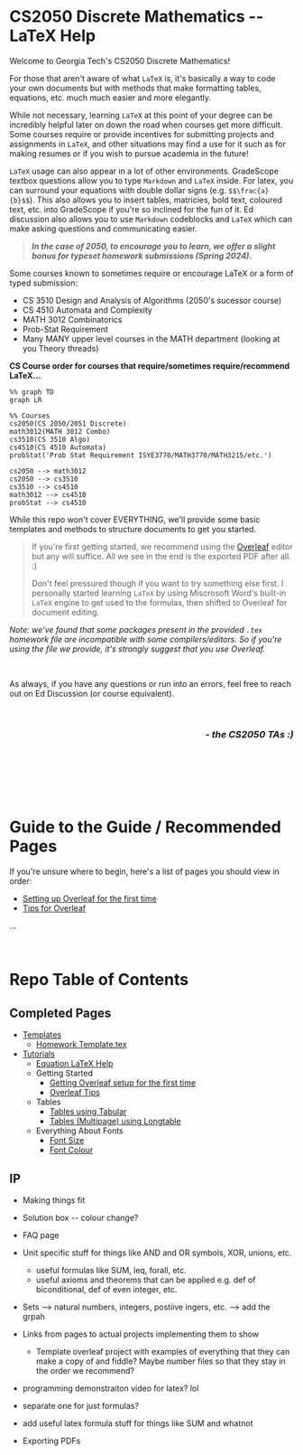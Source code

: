 # CS2050 Discrete Mathematics -- LaTeX Help

Welcome to Georgia Tech's CS2050 Discrete Mathematics! 

For those that aren't aware of what `LaTeX` is, it's basically a way to code your own documents but with methods that make formatting tables, equations, etc. much much easier and more elegantly. 

While not necessary, learning `LaTeX` at this point of your degree can be incredibly helpful later on down the road when courses get more difficult. Some courses require or provide incentives for submitting projects and assignments in `LaTeX`, and other situations may find a use for it such as for making resumes or if you wish to pursue academia in the future! 

`LaTeX` usage can also appear in a lot of other environments. GradeScope textbox questions allow you to type `Markdown` and `LaTeX` inside. For latex, you can surround your equations with double dollar signs (e.g. `$$\frac{a}{b}$$`). This also allows you to insert tables, matricies, bold text, coloured text, etc. into GradeScope if you're so inclined for the fun of it. Ed discussion also allows you to use `Markdown` codeblocks and `LaTeX` which can make asking questions and communicating easier.
<!-- Insert a new page for benefits and other applications? -->

> **_In the case of 2050, to encourage you to learn, we offer a slight bonus for typeset homework submissions (Spring 2024)._**


Some courses known to sometimes require or encourage LaTeX or a form of typed submission:
- CS 3510 Design and Analysis of Algorithms (2050's sucessor course)
- CS 4510 Automata and Complexity
- MATH 3012 Combinatorics
- Prob-Stat Requirement
- Many MANY upper level courses in the MATH department (looking at you Theory threads)

**CS Course order for courses that require/sometimes require/recommend LaTeX...**

```mermaid
%% graph TD
graph LR

%% Courses
cs2050(CS 2050/2051 Discrete)
math3012(MATH 3012 Combo)
cs3510(CS 3510 Algo)
cs4510(CS 4510 Automata)
probStat('Prob Stat Requirement ISYE3770/MATH3770/MATH3215/etc.')

cs2050 --> math3012
cs2050 --> cs3510
cs3510 --> cs4510
math3012 --> cs4510
probStat --> cs4510
```



While this repo won't cover EVERYTHING, we'll provide some basic templates and methods to structure documents to get you started.

> If you're first getting started, we recommend using the [Overleaf](https://www.overleaf.com/) editor but any will suffice. All we see in the end is the exported PDF after all. :\)
>
> Don't feel pressured though if you want to try something else first. I personally started learning `LaTeX` by using Miscrosoft Word's built-in `LaTeX` engine to get used to the formulas, then shifted to Overleaf for document editing.

_Note: we've found that some packages present in the provided `.tex` homework file are incompatible with some compilers/editors. So if you're using the file we provide, it's strongly suggest that you use Overleaf._

<br/>

As always, if you have any questions or run into an errors, feel free to reach out on Ed Discussion (or course equivalent).


<br/>
<h3><i>
<p align="right" width="100%"> - the CS2050 TAs :) </p>
</i></h3>
<br/>

<br/><br/><br/>

# Guide to the Guide / Recommended Pages
If you're unsure where to begin, here's a list of pages you should view in order:
- [Setting up Overleaf for the first time](tutorials/setting%20up%20overleaf.md)
- [Tips for Overleaf](tutorials/overleaf%20tips.md)

...



<br/>

# Repo Table of Contents
## Completed Pages
- [Templates](templates)
	- [Homework Template.tex](templates/homework_template.tex)
- [Tutorials](tutorials)
	- [Equation LaTeX Help](tutorials/useful%20latex.md)
	- Getting Started
		- [Getting Overleaf setup for the first time](tutorials/setting%20up%20overleaf.md)
		- [Overleaf Tips](tutorials/overleaf%20tips.md)
	- Tables
		- [Tables using Tabular](tutorials/tables.md)
		- [Tables \(Multipage\) using Longtable](tutorials/multi-page%20tables.md)
	- Everything About Fonts
		- [Font Size](tutorials/font%20size.md)
		- [Font Colour](tutorials/font%20colour.md)

## IP
- Making things fit
- Solution box -- colour change?
- FAQ page
- Unit specific stuff for things like AND and OR symbols, XOR, unions, etc.
	- useful formulas like SUM, leq, forall, etc.
	- useful axioms and theorems that can be applied e.g. def of biconditional, def of even integer, etc.
- Sets --> natural numbers, integers, postiive ingers, etc. --> add the grpah
- Links from pages to actual projects implementing them to show
	- Template overleaf project with examples of everything that they can make a copy of and fiddle? Maybe number files so that they stay in the order we recommend?

- programming demonstraiton video for latex? lol
- separate one for just formulas?

- add useful latex formula stuff for things like SUM and whatnot
- Exporting PDFs



<!-- Add parent files to link font size, colour, etc. together to explain different options e.g. if table is too big -->





<!-- ```mermaid -->
<!-- graph LR -->
<!-- fitting(test) -->
<!-- click fitting "tutorials/font%20size.md" "idk this is a test" -->
<!-- ``` -->